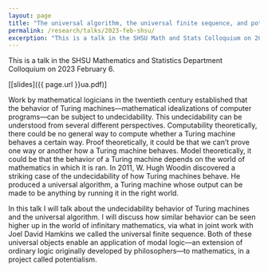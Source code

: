 ```yaml
---
layout: page
title: "The universal algorithm, the universal finite sequence, and potentialism"
permalink: /research/talks/2023-feb-shsu/
excerption: "This is a talk in the SHSU Math and Stats Colloquium on 2023 February 6..."	
---
```


This is a talk in the SHSU Mathematics and Statistics Department Colloquium on 2023 February 6.

[[slides]({{ page.url }}ua.pdf)]

Work by mathematical logicians in the twentieth century established that the behavior of Turing machines—mathematical idealizations of computer programs—can be subject to undecidability. This undecidability can be understood from several different perspectives. Computability theoretically, there could be no general way to compute whether a Turing machine behaves a certain way. Proof theoretically, it could be that we can’t prove one way or another how a Turing machine behaves. Model theoretically, it could be that the behavior of a Turing machine depends on the world of mathematics in which it is ran. In 2011, W. Hugh Woodin discovered a striking case of the undecidability of how Turing machines behave. He produced a universal algorithm, a Turing machine whose output can be made to be anything by running it in the right world.

In this talk I will talk about the undecidability behavior of Turing machines and the universal algorithm. I will discuss how similar behavior can be seen higher up in the world of infinitary mathematics, via what in joint work with Joel David Hamkins we called the universal finite sequence. Both of these universal objects enable an application of modal logic—an extension of ordinary logic originally developed by philosophers—to mathematics, in a project called potentialism. 

